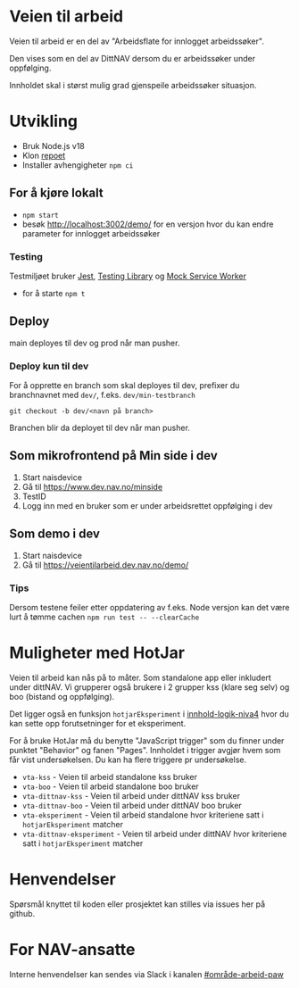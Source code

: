 # Veien til arbeid

Veien til arbeid er en del av "Arbeidsflate for innlogget arbeidssøker".

Den vises som en del av DittNAV dersom du er arbeidssøker under oppfølging.

Innholdet skal i størst mulig grad gjenspeile arbeidssøker situasjon.

# Utvikling

-   Bruk Node.js v18
-   Klon [repoet](https://github.com/navikt/veientilarbeid)
-   Installer avhengigheter `npm ci`

## For å kjøre lokalt

-   `npm start`
-   besøk [http://localhost:3002/demo/](http://localhost:3002/demo/) for en versjon hvor du kan endre parameter for innlogget arbeidssøker

### Testing

Testmiljøet bruker [Jest](https://jestjs.io/), [Testing Library](https://testing-library.com/) og [Mock Service Worker](https://mswjs.io/)

-   for å starte `npm t`

[//]: # '## Som mikrofrontend på Ditt NAV lokalt'
[//]: #
[//]: # '-   Hent en utgave av [DittNAV](https://github.com/navikt/dittnav)'
[//]: # '-   Start veien til arbeid med `npm run start:micro`'
[//]: # '-   Start dittnav med `npm start`'
[//]: # '-   Gå til http://localhost:9002/person/dittnav'

## Deploy

main deployes til dev og prod når man pusher.

### Deploy kun til dev

For å opprette en branch som skal deployes til dev, prefixer du branchnavnet med `dev/`, f.eks. `dev/min-testbranch`

```
git checkout -b dev/<navn på branch>
```

Branchen blir da deployet til dev når man pusher.

## Som mikrofrontend på Min side i dev

1. Start naisdevice
2. Gå til https://www.dev.nav.no/minside
3. TestID
4. Logg inn med en bruker som er under arbeidsrettet oppfølging i dev

## Som demo i dev

1. Start naisdevice
2. Gå til https://veientilarbeid.dev.nav.no/demo/

### Tips

Dersom testene feiler etter oppdatering av f.eks. Node versjon kan det være lurt å tømme cachen `npm run test -- --clearCache`

# Muligheter med HotJar

Veien til arbeid kan nås på to måter. Som standalone app eller inkludert under dittNAV.
Vi grupperer også brukere i 2 grupper kss (klare seg selv) og boo (bistand og oppfølging).

Det ligger også en funksjon `hotjarEksperiment` i [innhold-logik-niva4](src/innhold/innhold-logikk-niva4.tsx) hvor du kan sette opp forutsetninger for et eksperiment.

For å bruke HotJar må du benytte "JavaScript trigger" som du finner under punktet "Behavior" og fanen "Pages".
Innholdet i trigger avgjør hvem som får vist undersøkelsen. Du kan ha flere triggere pr undersøkelse.

-   `vta-kss` - Veien til arbeid standalone kss bruker
-   `vta-boo` - Veien til arbeid standalone boo bruker
-   `vta-dittnav-kss` - Veien til arbeid under dittNAV kss bruker
-   `vta-dittnav-boo` - Veien til arbeid under dittNAV boo bruker
-   `vta-eksperiment` - Veien til arbeid standalone hvor kriteriene satt i `hotjarEksperiment` matcher
-   `vta-dittnav-eksperiment` - Veien til arbeid under dittNAV hvor kriteriene satt i `hotjarEksperiment` matcher

# Henvendelser

Spørsmål knyttet til koden eller prosjektet kan stilles via issues her på github.

# For NAV-ansatte

Interne henvendelser kan sendes via Slack i kanalen [#område-arbeid-paw](https://nav-it.slack.com/archives/CK0RPQ5QB)
